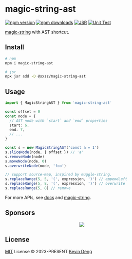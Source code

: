 # magic-string-ast

[![npm version][npm-version-src]][npm-version-href]
[![npm downloads][npm-downloads-src]][npm-downloads-href]
[![JSR][jsr-badge-src]][jsr-badge-href]
[![Unit Test][unit-test-src]][unit-test-href]

[magic-string](https://github.com/rich-harris/magic-string) with AST shortcut.

## Install

```bash
# npm
npm i magic-string-ast

# jsr
npx jsr add -D @sxzz/magic-string-ast
```

## Usage

```ts
import { MagicStringAST } from 'magic-string-ast'

const offset = 0
const node = {
  // AST node with `start` and `end` properties
  start: 6,
  end: 7,
  // ...
}

const s = new MagicStringAST('const a = 1')
s.sliceNode(node, { offset }) // 'a'
s.removeNode(node)
s.moveNode(node, 0)
s.overwriteNode(node, 'foo')

// support source-map, inspired by muggle-string.
s.replaceRange(5, 5, '(', expression, ')') // appendLeft
s.replaceRange(5, 8, '(', expression, ')') // overwrite
s.replaceRange(5, 8) // remove
```

For more APIs, see [docs](https://jsr.io/@sxzz/magic-string-ast/doc) and [magic-string](https://github.com/rich-harris/magic-string#usage).

## Sponsors

<p align="center">
  <a href="https://cdn.jsdelivr.net/gh/sxzz/sponsors/sponsors.svg">
    <img src='https://cdn.jsdelivr.net/gh/sxzz/sponsors/sponsors.svg'/>
  </a>
</p>

## License

[MIT](./LICENSE) License © 2023-PRESENT [Kevin Deng](https://github.com/sxzz)

<!-- Badges -->

[npm-version-src]: https://img.shields.io/npm/v/magic-string-ast.svg
[npm-version-href]: https://npmjs.com/package/magic-string-ast
[npm-downloads-src]: https://img.shields.io/npm/dm/magic-string-ast
[npm-downloads-href]: https://www.npmcharts.com/compare/magic-string-ast?interval=30
[jsr-badge-src]: https://jsr.io/badges/@sxzz/magic-string-ast
[jsr-badge-href]: https://jsr.io/@sxzz/magic-string-ast
[unit-test-src]: https://github.com/sxzz/magic-string-ast/actions/workflows/unit-test.yml/badge.svg
[unit-test-href]: https://github.com/sxzz/magic-string-ast/actions/workflows/unit-test.yml
